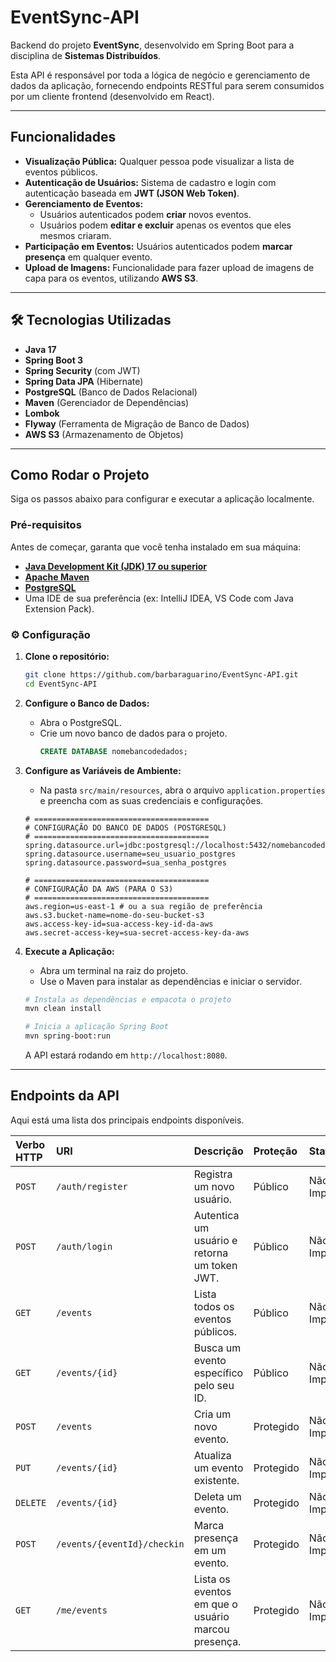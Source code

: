 # EventSync-API 

Backend do projeto **EventSync**, desenvolvido em Spring Boot para a disciplina de **Sistemas Distribuídos**.

Esta API é responsável por toda a lógica de negócio e gerenciamento de dados da aplicação, fornecendo endpoints RESTful para serem consumidos por um cliente frontend (desenvolvido em React).

---

## Funcionalidades

* **Visualização Pública:** Qualquer pessoa pode visualizar a lista de eventos públicos.
* **Autenticação de Usuários:** Sistema de cadastro e login com autenticação baseada em **JWT (JSON Web Token)**.
* **Gerenciamento de Eventos:**
    * Usuários autenticados podem **criar** novos eventos.
    * Usuários podem **editar e excluir** apenas os eventos que eles mesmos criaram.
* **Participação em Eventos:** Usuários autenticados podem **marcar presença** em qualquer evento.
* **Upload de Imagens:** Funcionalidade para fazer upload de imagens de capa para os eventos, utilizando **AWS S3**.

---

## 🛠️ Tecnologias Utilizadas

* **Java 17**
* **Spring Boot 3**
* **Spring Security** (com JWT)
* **Spring Data JPA** (Hibernate)
* **PostgreSQL** (Banco de Dados Relacional)
* **Maven** (Gerenciador de Dependências)
* **Lombok**
* **Flyway** (Ferramenta de Migração de Banco de Dados)
* **AWS S3** (Armazenamento de Objetos)

---

## Como Rodar o Projeto

Siga os passos abaixo para configurar e executar a aplicação localmente.

### Pré-requisitos

Antes de começar, garanta que você tenha instalado em sua máquina:

* [**Java Development Kit (JDK) 17 ou superior**](https://www.oracle.com/java/technologies/downloads/#java17)
* [**Apache Maven**](https://maven.apache.org/download.cgi)
* [**PostgreSQL**](https://www.postgresql.org/download/)
* Uma IDE de sua preferência (ex: IntelliJ IDEA, VS Code com Java Extension Pack).

### ⚙️ Configuração

1.  **Clone o repositório:**
    ```bash
    git clone https://github.com/barbaraguarino/EventSync-API.git
    cd EventSync-API
    ```

2.  **Configure o Banco de Dados:**
    * Abra o PostgreSQL.
    * Crie um novo banco de dados para o projeto.
        ```sql
        CREATE DATABASE nomebancodedados;
        ```

3.  **Configure as Variáveis de Ambiente:**
    * Na pasta `src/main/resources`, abra o arquivo `application.properties` e preencha com as suas credenciais e configurações.

    ```properties
    # =======================================
    # CONFIGURAÇÃO DO BANCO DE DADOS (POSTGRESQL)
    # =======================================
    spring.datasource.url=jdbc:postgresql://localhost:5432/nomebancodedados
    spring.datasource.username=seu_usuario_postgres
    spring.datasource.password=sua_senha_postgres

    # =======================================
    # CONFIGURAÇÃO DA AWS (PARA O S3)
    # =======================================
    aws.region=us-east-1 # ou a sua região de preferência
    aws.s3.bucket-name=nome-do-seu-bucket-s3
    aws.access-key-id=sua-access-key-id-da-aws
    aws.secret-access-key=sua-secret-access-key-da-aws

    ```

4.  **Execute a Aplicação:**
    * Abra um terminal na raiz do projeto.
    * Use o Maven para instalar as dependências e iniciar o servidor.

    ```bash
    # Instala as dependências e empacota o projeto
    mvn clean install

    # Inicia a aplicação Spring Boot
    mvn spring-boot:run
    ```
    A API estará rodando em `http://localhost:8080`.

---

## Endpoints da API

Aqui está uma lista dos principais endpoints disponíveis.

| Verbo HTTP | URI                         | Descrição                                           | Proteção  | Status           |
|:-----------|:----------------------------|:----------------------------------------------------|:----------|:-----------------|
| `POST`     | `/auth/register`            | Registra um novo usuário.                           | Público   | Não Implementado |
| `POST`     | `/auth/login`               | Autentica um usuário e retorna um token JWT.        | Público   | Não Implementado |
| `GET`      | `/events`                   | Lista todos os eventos públicos.                    | Público   | Não Implementado |
| `GET`      | `/events/{id}`              | Busca um evento específico pelo seu ID.             | Público   | Não Implementado |
| `POST`     | `/events`                   | Cria um novo evento.                                | Protegido | Não Implementado |
| `PUT`      | `/events/{id}`              | Atualiza um evento existente.                       | Protegido | Não Implementado |
| `DELETE`   | `/events/{id}`              | Deleta um evento.                                   | Protegido | Não Implementado |
| `POST`     | `/events/{eventId}/checkin` | Marca presença em um evento.                        | Protegido | Não Implementado |
| `GET`      | `/me/events`                | Lista os eventos em que o usuário marcou presença.  | Protegido | Não Implementado |
